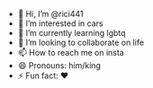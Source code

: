 - 👋 Hi, I’m @rici441
- 👀 I’m interested in cars
- 🌱 I’m currently learning lgbtq
- 💞️ I’m looking to collaborate on life
- 📫 How to reach me on insta
- 😄 Pronouns: him/king
- ⚡ Fun fact: ❤️

<!---
rici441/rici441 is a ✨ special ✨ repository because its `README.md` (this file) appears on your GitHub profile.
You can click the Preview link to take a look at your changes.
--->
